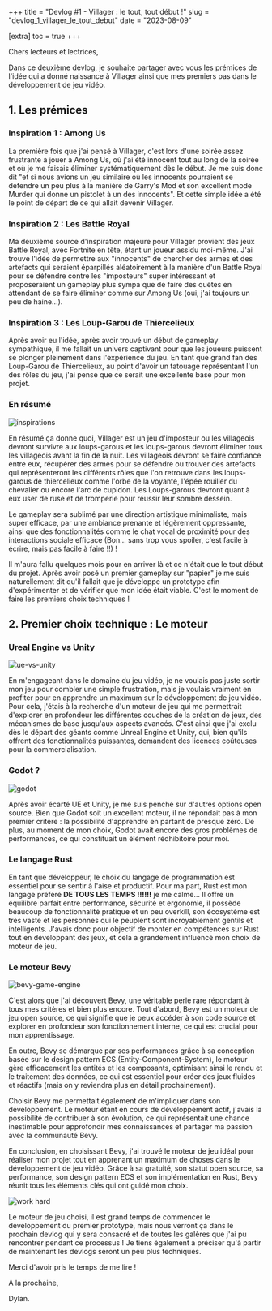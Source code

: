 +++
title = "Devlog #1 - Villager : le tout, tout début !"
slug = "devlog_1_villager_le_tout_debut"
date = "2023-08-09"

[extra]
toc = true
+++

Chers lecteurs et lectrices,

Dans ce deuxième devlog, je souhaite partager avec vous les prémices de l'idée qui a donné naissance à Villager ainsi que mes premiers pas dans le développement de jeu vidéo.

## 1. Les prémices

### Inspiration 1 : Among Us

La première fois que j'ai pensé à Villager, c'est lors d'une soirée assez frustrante à jouer à Among Us, où j'ai été innocent tout au long de la soirée et où je me faisais éliminer systématiquement dès le début. Je me suis donc dit "et si nous avions un jeu similaire où les innocents pourraient se défendre un peu plus à la manière de Garry's Mod et son excellent mode Murder qui donne un pistolet à un des innocents". Et cette simple idée a été le point de départ de ce qui allait devenir Villager.

### Inspiration 2 : Les Battle Royal

Ma deuxième source d'inspiration majeure pour Villager provient des jeux Battle Royal, avec Fortnite en tête, étant un joueur assidu moi-même. J'ai trouvé l'idée de permettre aux "innocents" de chercher des armes et des artefacts qui seraient éparpillés aléatoirement à la manière d'un Battle Royal pour se défendre contre les "imposteurs" super intéressant et proposeraient un gameplay plus sympa que de faire des quêtes en attendant de se faire éliminer comme sur Among Us (oui, j'ai toujours un peu de haine...).

### Inspiration 3 : Les Loup-Garou de Thiercelieux

Après avoir eu l'idée, après avoir trouvé un début de gameplay sympathique, il me fallait un univers captivant pour que les joueurs puissent se plonger pleinement dans l'expérience du jeu. En tant que grand fan des Loup-Garou de Thiercelieux, au point d'avoir un tatouage représentant l'un des rôles du jeu, j'ai pensé que ce serait une excellente base pour mon projet.

### En résumé

![inspirations](../images/devlog_1/inspirations.png)

En résumé ça donne quoi, Villager est un jeu d'imposteur ou les villageois devront survivre aux loups-garous et les loups-garous devront éliminer tous les villageois avant la fin de la nuit. Les villageois devront se faire confiance entre eux, récupérer des armes pour se défendre ou trouver des artefacts qui représenteront les différents rôles que l'on retrouve dans les loups-garous de thiercelieux comme l'orbe de la voyante, l'épée rouiller du chevalier ou encore l'arc de cupidon. Les Loups-garous devront quant à eux user de ruse et de tromperie pour réussir leur sombre dessein.

Le gameplay sera sublimé par une direction artistique minimaliste, mais super efficace, par une ambiance prenante et légèrement oppressante, ainsi que des fonctionnalités comme le chat vocal de proximité pour des interactions sociale efficace (Bon... sans trop vous spoiler, c'est facile à écrire, mais pas facile à faire !!) !

Il m'aura fallu quelques mois pour en arriver là et ce n'était que le tout début du projet. Après avoir posé un premier gameplay sur "papier" je me suis naturellement dit qu'il fallait que je développe un prototype afin d'expérimenter et de vérifier que mon idée était viable. C'est le moment de faire les premiers choix techniques !

## 2. Premier choix technique : Le moteur

### Ureal Engine vs Unity

![ue-vs-unity](../images/devlog_1/ue-vs-unity.png)

En m'engageant dans le domaine du jeu vidéo, je ne voulais pas juste sortir mon jeu pour combler une simple frustration, mais je voulais vraiment en profiter pour en apprendre un maximum sur le développement de jeu vidéo. Pour cela, j'étais à la recherche d'un moteur de jeu qui me permettrait d'explorer en profondeur les différentes couches de la création de jeux, des mécanismes de base jusqu'aux aspects avancés. C'est ainsi que j'ai exclu dès le départ des géants comme Unreal Engine et Unity, qui, bien qu'ils offrent des fonctionnalités puissantes, demandent des licences coûteuses pour la commercialisation. 

### Godot ?

![godot](../images/devlog_1/godot.png)

Après avoir écarté UE et Unity, je me suis penché sur d'autres options open source. Bien que Godot soit un excellent moteur, il ne répondait pas à mon premier critère : la possibilité d'apprendre en partant de presque zéro. De plus, au moment de mon choix, Godot avait encore des gros problèmes de performances, ce qui constituait un élément rédhibitoire pour moi.

### Le langage Rust

En tant que développeur, le choix du langage de programmation est essentiel pour se sentir à l'aise et productif. Pour ma part, Rust est mon langage préféré **DE TOUS LES TEMPS !!!!!!** je me calme... Il offre un équilibre parfait entre performance, sécurité et ergonomie, il possède beaucoup de fonctionnalité pratique et un peu overkill, son écosystème est très vaste et les personnes qui le peuplent sont incroyablement gentils et intelligents. J'avais donc pour objectif de monter en compétences sur Rust tout en développant des jeux, et cela a grandement influencé mon choix de moteur de jeu.

### Le moteur Bevy

![bevy-game-engine](../images/devlog_1/bevy_logo_dark.png)

C'est alors que j'ai découvert Bevy, une véritable perle rare répondant à tous mes critères et bien plus encore. Tout d'abord, Bevy est un moteur de jeu open source, ce qui signifie que je peux accéder à son code source et explorer en profondeur son fonctionnement interne, ce qui est crucial pour mon apprentissage.

En outre, Bevy se démarque par ses performances grâce à sa conception basée sur le design pattern ECS (Entity-Component-System), le moteur gère efficacement les entités et les composants, optimisant ainsi le rendu et le traitement des données, ce qui est essentiel pour créer des jeux fluides et réactifs (mais on y reviendra plus en détail prochainement). 

Choisir Bevy me permettait également de m'impliquer dans son développement. Le moteur étant en cours de développement actif, j'avais la possibilité de contribuer à son évolution, ce qui représentait une chance inestimable pour approfondir mes connaissances et partager ma passion avec la communauté Bevy.

En conclusion, en choisissant Bevy, j'ai trouvé le moteur de jeu idéal pour réaliser mon projet tout en apprenant un maximum de choses dans le développement de jeu vidéo. Grâce à sa gratuité, son statut open source, sa performance, son design pattern ECS et son implémentation en Rust, Bevy réunit tous les éléments clés qui ont guidé mon choix.

![work hard](https://media.giphy.com/media/3o6Ei2yv8fqpR3nJG8/giphy.gif)

Le moteur de jeu choisi, il est grand temps de commencer le développement du premier prototype, mais nous verront ça dans le prochain devlog qui y sera consacré et de toutes les galères que j'ai pu rencontrer pendant ce processus ! Je tiens également à préciser qu'à partir de maintenant les devlogs seront un peu plus techniques.

Merci d'avoir pris le temps de me lire !

A la prochaine,

Dylan.